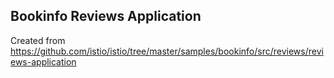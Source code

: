 ## Bookinfo Reviews Application

Created from https://github.com/istio/istio/tree/master/samples/bookinfo/src/reviews/reviews-application